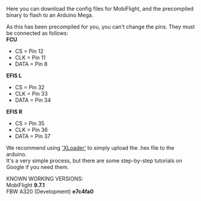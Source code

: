 Here you can download the config files for MobiFlight, and the precompiled binary to flash to an Arduino Mega.    

As this has been precompiled for you, you can't change the pins. They must be connected as follows:    
<b>FCU</b>
* CS = Pin 12
* CLK = Pin 11
* DATA = Pin 8 
   
<b>EFIS L</b>
* CS = Pin 32
* CLK = Pin 33
* DATA = Pin 34

<b>EFIS R</b>
* CS = Pin 35
* CLK = Pin 36
* DATA = Pin 37

We recommend using ['XLoader'](https://github.com/binaryupdates/xLoader) to simply upload the .hex file to the arduino.    
It's a very simple process, but there are some step-by-step tutorials on Google if you need them.    

KNOWN WORKING VERSIONS:    
MobiFlight <b>9.7.1</b>    
FBW A320 (Development) <b>e7c4fa0</b>    

